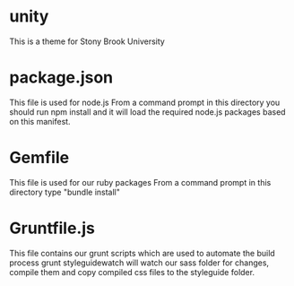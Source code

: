 unity
=====
This is a theme for Stony Brook University


package.json
=====
This file is used for node.js 
From a command prompt in this directory you should run npm install and it will load the required node.js packages based on this manifest.


Gemfile
=====
This file is used for our ruby packages
From a command prompt in this directory type "bundle install"

Gruntfile.js
=====
This file contains our grunt scripts which are used to automate the build process
grunt styleguidewatch will watch our sass folder for changes, compile them and copy compiled css files to the styleguide folder. 
